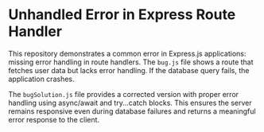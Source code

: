 # Unhandled Error in Express Route Handler

This repository demonstrates a common error in Express.js applications: missing error handling in route handlers.  The `bug.js` file shows a route that fetches user data but lacks error handling.  If the database query fails, the application crashes.

The `bugSolution.js` file provides a corrected version with proper error handling using async/await and try...catch blocks.  This ensures the server remains responsive even during database failures and returns a meaningful error response to the client.